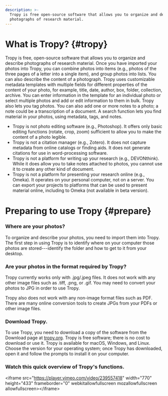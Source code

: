 ```yaml
---
description: >-
  Tropy is free open-source software that allows you to organize and describe
  photographs of research material.
---
```


# What is Tropy? {#tropy}

Tropy is free, open-source software that allows you to organize and describe photographs of research material. Once you have imported your photos into Tropy, you can combine photos into items \(e.g., photos of the three pages of a letter into a single item\), and group photos into lists. You can also describe the content of a photograph. Tropy uses customizable metadata templates with multiple fields for different properties of the content of your photo, for example, title, date, author, box, folder, collection, archive. You can enter information in the template for an individual photo or select multiple photos and add or edit information to them in bulk. Tropy also lets you tag photos. You can also add one or more notes to a photo; a note could be a transcription of a document. A search function lets you find material in your photos, using metadata, tags, and notes.

* Tropy is not photo editing software \(e.g., Photoshop\). It offers only basic editing functions \(rotate, crop, zoom\) sufficient to allow you to make the content of a photo legible. 
* Tropy is not a citation manager \(e.g., Zotero\). It does not capture metadata from online catalogs or finding aids. It does not generate citations for use in word-processing software.
* Tropy is not a platform for writing up your research \(e.g., DEVONthink\). While it does allow you to take notes attached to photos, you cannot use it to create any other kind of document.
* Tropy is not a platform for presenting your research online \(e.g., Omeka\). It operates on your personal computer, not on a server. You can export your projects to platforms that can be used to present material online, including to Omeka \(not available in beta version\).

# Preparing to use Tropy {#prepare}

### Where are your photos?

To organize and describe your photos, you need to import them into Tropy. The first step in using Tropy is to identify where on your computer those photos are stored---identify the folder and how to get to it from your desktop.

### Are your photos in the format required by Tropy?

Tropy currently works only with .jpg/.jpeg files. It does not work with any other image files such as .tiff, .png, or .gif. You may need to convert your photos to JPG in order to use Tropy.

Tropy also does not work with any non-image format files such as PDF. There are many online conversion tools to create JPGs from your PDFs or other image files.

### Download Tropy.

To use Tropy, you need to download a copy of the software from the Download page at [tropy.org](https://tropy.org/). Tropy is free software; there is no cost to download or use it. Tropy is available for macOS, Windows, and Linux. Choose the version for your operating system; once Tropy has downloaded, open it and follow the prompts to install it on your computer.

### Watch this quick overview of Tropy's functions.

&lt;iframe src="https://player.vimeo.com/video/239557418" width="770" height="433" frameborder="0" webkitallowfullscreen mozallowfullscreen allowfullscreen&gt;&lt;/iframe&gt;



